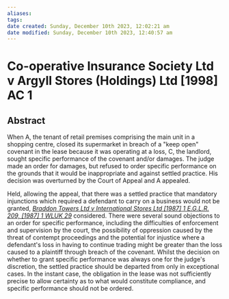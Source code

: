 ```yaml
---
aliases: 
tags: 
date created: Sunday, December 10th 2023, 12:02:21 am
date modified: Sunday, December 10th 2023, 12:40:57 am
---
```


# Co-operative Insurance Society Ltd v Argyll Stores (Holdings) Ltd [1998] AC 1

## Abstract

When A, the tenant of retail premises comprising the main unit in a shopping centre, closed its supermarket in breach of a "keep open" covenant in the lease because it was operating at a loss, C, the landlord, sought specific performance of the covenant and/or damages. The judge made an order for damages, but refused to order specific performance on the grounds that it would be inappropriate and against settled practice. His decision was overturned by the Court of Appeal and A appealed.

Held, allowing the appeal, that there was a settled practice that mandatory injunctions which required a defendant to carry on a business would not be granted, _[Braddon Towers Ltd v International Stores Ltd [1987] 1 E.G.L.R. 209, [1987] 1 WLUK 29](https://uk.westlaw.com/Document/I6AC63CE0E57211DAB242AFEA6182DD7E/View/FullText.html?originationContext=document&transitionType=DocumentItem&ppcid=7663623c90ed4a349d2c7958cde8256c&contextData=(sc.Default))_ considered. There were several sound objections to an order for specific performance, including the difficulties of enforcement and supervision by the court, the possibility of oppression caused by the threat of contempt proceedings and the potential for injustice where a defendant's loss in having to continue trading might be greater than the loss caused to a plaintiff through breach of the covenant. Whilst the decision on whether to grant specific performance was always one for the judge's discretion, the settled practice should be departed from only in exceptional cases. In the instant case, the obligation in the lease was not sufficiently precise to allow certainty as to what would constitute compliance, and specific performance should not be ordered.
